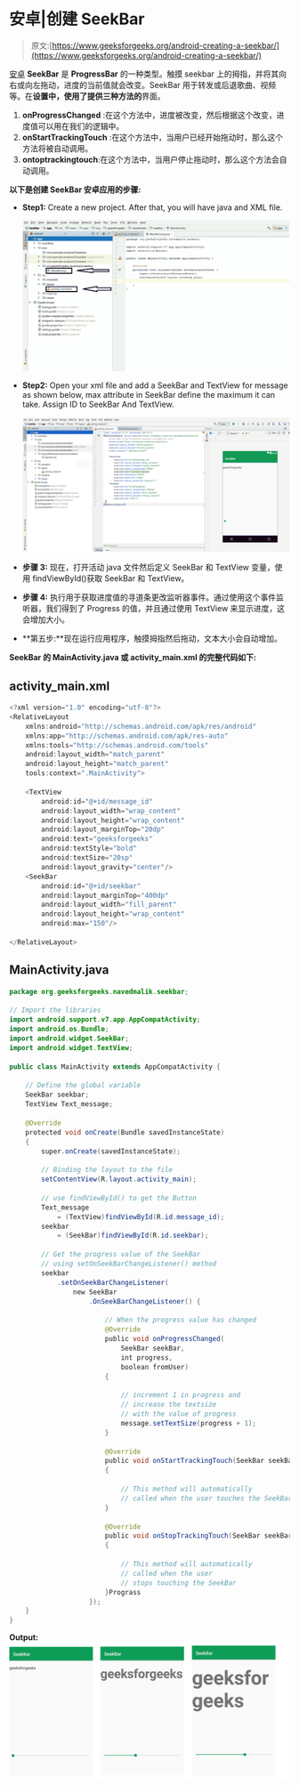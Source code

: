 # 安卓|创建 SeekBar

> 原文:[https://www.geeksforgeeks.org/android-creating-a-seekbar/](https://www.geeksforgeeks.org/android-creating-a-seekbar/)

[安卓](https://www.geeksforgeeks.org/tag/android/) **SeekBar** 是 **ProgressBar** 的一种类型。触摸 seekbar 上的拇指，并将其向右或向左拖动，进度的当前值就会改变。SeekBar 用于转发或后退歌曲、视频等。在**设置中，使用了提供三种方法的**界面。

1.  **onProgressChanged** :在这个方法中，进度被改变，然后根据这个改变，进度值可以用在我们的逻辑中。
2.  **onStartTrackingTouch** :在这个方法中，当用户已经开始拖动时，那么这个方法将被自动调用。
3.  **ontoptrackingtouch**:在这个方法中，当用户停止拖动时，那么这个方法会自动调用。

**以下是创建 SeekBar 安卓应用的步骤:**

*   **Step1:** Create a new project. After that, you will have java and XML file.

    ![](img/9e49db06bf5042f987f5c4823409467e.png)

*   **Step2:** Open your xml file and add a SeekBar and TextView for message as shown below, max attribute in SeekBar define the maximum it can take. Assign ID to SeekBar And TextView.

    ![](img/b314b344ea5b06d3adea6562b5001431.png)

*   **步骤 3:** 现在，打开活动 java 文件然后定义 SeekBar 和 TextView 变量，使用 findViewById()获取 SeekBar 和 TextView。
*   **步骤 4:** 执行用于获取进度值的寻道条更改监听器事件。通过使用这个事件监听器，我们得到了 Progress 的值，并且通过使用 TextView 来显示进度，这会增加大小。
*   **第五步:**现在运行应用程序，触摸拇指然后拖动，文本大小会自动增加。

**SeekBar 的 MainActivity.java 或 activity_main.xml 的完整代码如下:**

## activity_main.xml

```java
<?xml version="1.0" encoding="utf-8"?>
<RelativeLayout 
    xmlns:android="http://schemas.android.com/apk/res/android"
    xmlns:app="http://schemas.android.com/apk/res-auto"
    xmlns:tools="http://schemas.android.com/tools"
    android:layout_width="match_parent"
    android:layout_height="match_parent"
    tools:context=".MainActivity">

    <TextView
        android:id="@+id/message_id"
        android:layout_width="wrap_content"
        android:layout_height="wrap_content"
        android:layout_marginTop="20dp"
        android:text="geeksforgeeks"
        android:textStyle="bold"
        android:textSize="20sp"
        android:layout_gravity="center"/>
    <SeekBar
        android:id="@+id/seekbar"
        android:layout_marginTop="400dp"
        android:layout_width="fill_parent"
        android:layout_height="wrap_content"
        android:max="150"/>

</RelativeLayout>
```

## MainActivity.java

```java
package org.geeksforgeeks.navedmalik.seekbar;

// Import the libraries
import android.support.v7.app.AppCompatActivity;
import android.os.Bundle;
import android.widget.SeekBar;
import android.widget.TextView;

public class MainActivity extends AppCompatActivity {

    // Define the global variable
    SeekBar seekbar;
    TextView Text_message;

    @Override
    protected void onCreate(Bundle savedInstanceState)
    {
        super.onCreate(savedInstanceState);

        // Binding the layout to the file
        setContentView(R.layout.activity_main);

        // use findViewById() to get the Button
        Text_message
            = (TextView)findViewById(R.id.message_id);
        seekbar
            = (SeekBar)findViewById(R.id.seekbar);

        // Get the progress value of the SeekBar
        // using setOnSeekBarChangeListener() method
        seekbar
            .setOnSeekBarChangeListener(
                new SeekBar
                    .OnSeekBarChangeListener() {

                        // When the progress value has changed
                        @Override
                        public void onProgressChanged(
                            SeekBar seekBar,
                            int progress,
                            boolean fromUser)
                        {

                            // increment 1 in progress and
                            // increase the textsize
                            // with the value of progress
                            message.setTextSize(progress + 1);
                        }

                        @Override
                        public void onStartTrackingTouch(SeekBar seekBar)
                        {

                            // This method will automatically
                            // called when the user touches the SeekBar
                        }

                        @Override
                        public void onStopTrackingTouch(SeekBar seekBar)
                        {

                            // This method will automatically
                            // called when the user
                            // stops touching the SeekBar
                        }Prograss
                    });
    }
}
```

**Output:**
![](img/374db7b210ef8a9b2859dcb5fb64f049.png)
